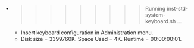 * >>>>>>>>> Running inst-std-system-keyboard.sh ...
  * Insert keyboard configuration in Administration menu.
  * Disk size = 3399760K. Space Used = 4K. Runtime = 00:00:00:01.

